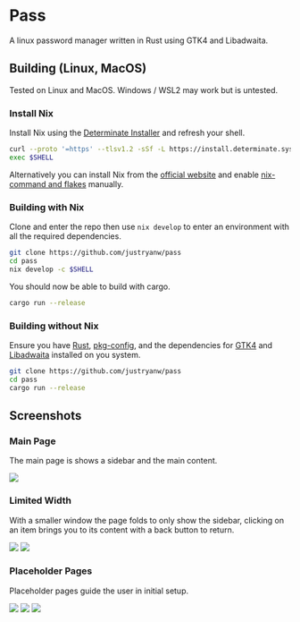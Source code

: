 # Pass
A linux password manager written in Rust using GTK4 and Libadwaita.

## Building (Linux, MacOS)
Tested on Linux and MacOS. 
Windows / WSL2 may work but is untested.

### Install Nix
Install Nix using the [Determinate Installer](https://github.com/DeterminateSystems/nix-installer) and refresh your shell.
```bash
curl --proto '=https' --tlsv1.2 -sSf -L https://install.determinate.systems/nix | sh -s -- install
exec $SHELL
```
Alternatively you can install Nix from the [official website](https://nixos.org/download.html) and enable [nix-command and flakes](https://nixos.wiki/wiki/Flakes) manually.

### Building with Nix
Clone and enter the repo then use `nix develop` to enter an environment with all the required dependencies.
```bash
git clone https://github.com/justryanw/pass
cd pass
nix develop -c $SHELL
```
You should now be able to build with cargo.
```bash
cargo run --release
```

### Building without Nix
Ensure you have [Rust](https://www.rust-lang.org/tools/install), [pkg-config](https://www.freedesktop.org/wiki/Software/pkg-config/), and the dependencies for [GTK4](https://gtk-rs.org/gtk4-rs/git/book/installation_linux.html) and [Libadwaita](https://gtk-rs.org/gtk4-rs/git/book/libadwaita.html#linux) installed on you system.
```bash
git clone https://github.com/justryanw/pass
cd pass
cargo run --release
```

## Screenshots

### Main Page
The main page is shows a sidebar and the main content.

![](./images/4.png)

### Limited Width
With a smaller window the page folds to only show the sidebar, clicking on an item brings you to its content with a back button to return.

![](./images/5.png)
![](./images/6.png)

### Placeholder Pages
Placeholder pages guide the user in initial setup.

![](./images/1.png)
![](./images/2.png)
![](./images/3.png)